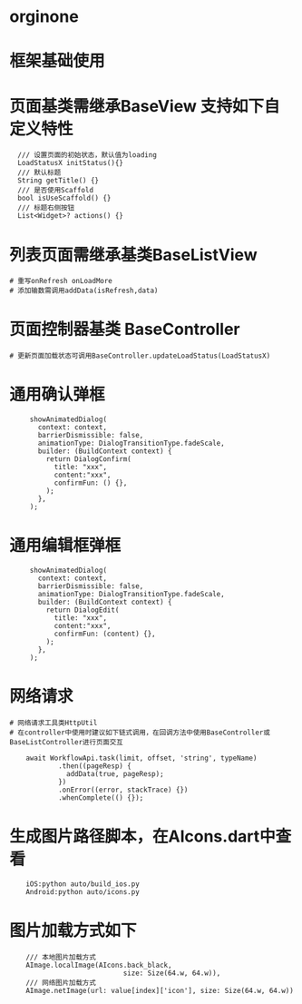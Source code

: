 # orginone

# 框架基础使用
# 页面基类需继承BaseView<Controller> 支持如下自定义特性
```
  /// 设置页面的初始状态，默认值为loading
  LoadStatusX initStatus(){}
  /// 默认标题
  String getTitle() {}
  /// 是否使用Scaffold
  bool isUseScaffold() {}
  /// 标题右侧按钮
  List<Widget>? actions() {}
```
# 列表页面需继承基类BaseListView<BaseListController>
    # 重写onRefresh onLoadMore
    # 添加输数需调用addData(isRefresh,data)

# 页面控制器基类 BaseController
    # 更新页面加载状态可调用BaseController.updateLoadStatus(LoadStatusX)

# 通用确认弹框
```
     showAnimatedDialog(
       context: context,
       barrierDismissible: false,
       animationType: DialogTransitionType.fadeScale,
       builder: (BuildContext context) {
         return DialogConfirm(
           title: "xxx",
           content:"xxx",
           confirmFun: () {},
         );
       },
     );

```
# 通用编辑框弹框
```
     showAnimatedDialog(
       context: context,
       barrierDismissible: false,
       animationType: DialogTransitionType.fadeScale,
       builder: (BuildContext context) {
         return DialogEdit(
           title: "xxx",
           content:"xxx",
           confirmFun: (content) {},
         );
       },
     );
```

# 网络请求
    # 网络请求工具类HttpUtil
    # 在controller中使用时建议如下链式调用，在回调方法中使用BaseController或BaseListController进行页面交互
```
    await WorkflowApi.task(limit, offset, 'string', typeName)
            .then((pageResp) {
              addData(true, pageResp);
            })
            .onError((error, stackTrace) {})
            .whenComplete(() {});
```
# 生成图片路径脚本，在AIcons.dart中查看
```
    iOS:python auto/build_ios.py
    Android:python auto/icons.py
```
# 图片加载方式如下
```
    /// 本地图片加载方式
    AImage.localImage(AIcons.back_black,
                            size: Size(64.w, 64.w)),
    /// 网络图片加载方式
    AImage.netImage(url: value[index]['icon'], size: Size(64.w, 64.w))

```
